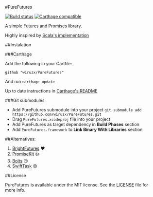 #PureFutures

[![Build status](https://travis-ci.org/wiruzx/PureFutures.svg?branch=develop)](https://travis-ci.org/wiruzx/PureFutures)
[![Carthage compatible](https://img.shields.io/badge/Carthage-compatible-4BC51D.svg?style=flat)](https://github.com/Carthage/Carthage)

A simple Futures and Promises library.

Highly inspired by [Scala's implementation](http://docs.scala-lang.org/overviews/core/futures.html)

##Instalation

###Carthage

Add the following in your Cartfile:

```
github "wiruzx/PureFutures"
```

And run `carthage update`

Up to date instructions in [Carthage's README](https://github.com/Carthage/Carthage#adding-frameworks-to-an-application)

###Git submodules

* Add PureFutures submodule into your project `git submodule add https://github.com/wiruzx/PureFutures.git`
* Drag `PureFutures.xcodeproj` file into your project
* Add PureFutures as target dependency in **Build Phases** section
* Add `PureFutures.framework` to **Link Binary With Libraries** section

##Alternatives:

1. [BrightFutures](https://github.com/Thomvis/BrightFutures) ❤️
2. [PromiseKit](https://github.com/mxcl/PromiseKit) 👍
3. [Bolts](https://github.com/BoltsFramework/Bolts-iOS) 😏
4. [SwiftTask](https://github.com/ReactKit/SwiftTask) 😐

##License

PureFutures is available under the MIT license. See the [LICENSE](LICENSE) file for more info.
